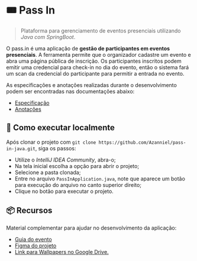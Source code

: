 # 🎟️ Pass In

> Plataforma para gerenciamento de eventos presenciais utilizando *Java com SpringBoot*.

O pass.in é uma aplicação de **gestão de participantes em eventos presenciais**. A ferramenta permite que o organizador cadastre um evento e abra uma página pública de inscrição. Os participantes inscritos podem emitir uma credencial para check-in no dia do evento, então o sistema fará um scan da credencial do participante para permitir a entrada no evento.

As especificações e anotações realizadas durante o desenvolvimento podem ser encontradas nas documentações abaixo:

- [Especificação](./.github/requirements.md)
- [Anotações](./.github/notes.md)

## 🚀 Como executar localmente

Após clonar o projeto com `git clone https://github.com/Azanniel/pass-in-java.git`, siga os passos:

- Utilize o *IntelliJ IDEA Community*, abra-o;
- Na tela inicial escolha a opção para abrir o projeto;
- Selecione a pasta clonada;
- Entre no arquivo `PassInApplication.java`, note que aparece um botão para execução do arquivo no canto superior direito;
- Clique no botão para executar o projeto.

## 📦 Recursos

Material complementar para ajudar no desenvolvimento da aplicação:

- [Guia do evento](https://efficient-sloth-d85.notion.site/Java-62cdd7f5fecf4947a64631ec6a324a09)
- [Figma do projeto](https://www.figma.com/community/file/1356738933008624188)
- [Link para Wallpapers no Google Drive.](https://drive.google.com/drive/folders/1X_5IHecFHipok-ooBYNufNxcrmsm4skW)
